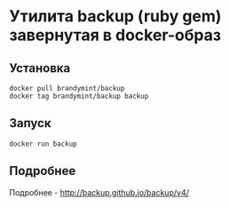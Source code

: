 # Утилита backup (ruby gem) завернутая в docker-образ

## Установка

```
docker pull brandymint/backup
docker tag brandymint/backup backup
```

## Запуск

```
docker run backup
```

## Подробнее

Подробнее - http://backup.github.io/backup/v4/
